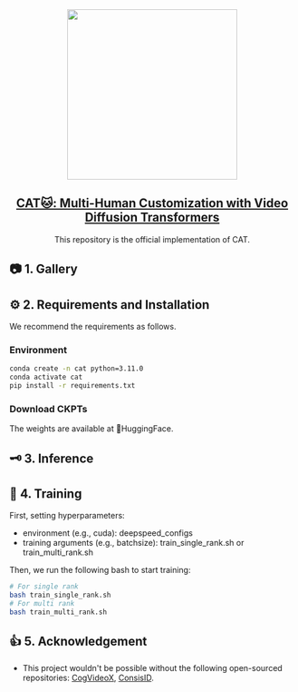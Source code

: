 <div align=center>
<img src="https://github.com/feizc/CAT/blob/main/asserts/logo.jpg?raw=true" width="300px">
</div>

<h2 align="center"> <a href="https://arxiv.org">CAT🐱: Multi-Human Customization with Video Diffusion Transformers</a></h2>

<div align="center">
This repository is the official implementation of CAT. 
</div>

## 📷 1. Gallery


## ⚙️ 2. Requirements and Installation 

We recommend the requirements as follows.

### Environment

```bash
conda create -n cat python=3.11.0
conda activate cat
pip install -r requirements.txt
```

### Download CKPTs

The weights are available at 🤗HuggingFace.


## 🗝️ 3. Inference 


## 🐳 4. Training 

First, setting hyperparameters:

- environment (e.g., cuda): deepspeed_configs
- training arguments (e.g., batchsize): train_single_rank.sh or train_multi_rank.sh 

Then, we run the following bash to start training:

```bash
# For single rank
bash train_single_rank.sh
# For multi rank
bash train_multi_rank.sh
```



## 👍 5. Acknowledgement

* This project wouldn't be possible without the following open-sourced repositories: [CogVideoX](https://github.com/THUDM/CogVideo), [ConsisID](https://github.com/PKU-YuanGroup/ConsisID). 











